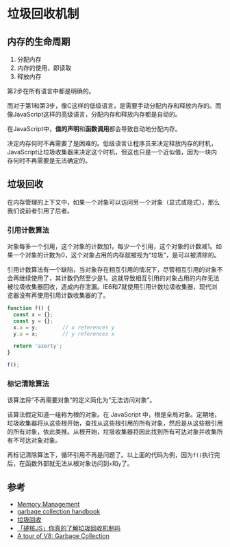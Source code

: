 # 垃圾回收机制

## 内存的生命周期

1. 分配内存
2. 内存的使用，即读取
3. 释放内存

第2步在所有语言中都是明确的。

而对于第1和第3步，像C这样的低级语言，是需要手动分配内存和释放内存的。而像JavaScript这样的高级语言，分配内存和释放内存都是自动的。

在JavaScript中，**值的声明**和**函数调用**都会导致自动地分配内存。

决定内存何时不再需要了是困难的。低级语言让程序员来决定释放内存的时机，JavaScript让垃圾收集器来决定这个时机，但这也只是一个近似值，因为一块内存何时不再需要是无法确定的。

## 垃圾回收

在内存管理的上下文中，如果一个对象可以访问另一个对象（显式或隐式），那么我们说前者引用了后者。

### 引用计数算法

对象每多一个引用，这个对象的计数加1，每少一个引用，这个对象的计数减1。如果一个对象的计数为0，这个对象占用的内存就被视为“垃圾”，是可以被清除的。

引用计数算法有一个缺陷，当对象存在相互引用的情况下，尽管相互引用的对象不会再继续使用了，其计数仍然至少是1。这就导致相互引用的对象占用的内存无法被垃圾收集器回收，造成内存泄漏。IE6和7就使用引用计数垃圾收集器，现代浏览器没有再使用引用计数收集器的了。

```js
function f() {
  const x = {};
  const y = {};
  x.a = y;        // x references y
  y.a = x;        // y references x

  return 'azerty';
}

f();
```

### 标记清除算法

该算法将“不再需要对象”的定义简化为“无法访问对象”。

该算法假定知道一组称为根的对象。在 JavaScript 中，根是全局对象。定期地，垃圾收集器将从这些根开始，查找从这些根引用的所有对象，然后是从这些根引用的所有对象，依此类推。从根开始，垃圾收集器将因此找到所有可达对象并收集所有不可达对象对象。

再标记清除算法下，循环引用不再是问题了。以上面的代码为例，因为`f()`执行完后，在函数外部就无法从根对象访问到`x`和`y`了。

## 参考

- [Memory Management](https://developer.mozilla.org/en-US/docs/Web/JavaScript/Memory_Management#references)
- [garbage collection handbook](https://gchandbook.org/)
- [垃圾回收](https://zh.javascript.info/garbage-collection)
- [「硬核JS」你真的了解垃圾回收机制吗](https://juejin.cn/post/6981588276356317214#heading-20)
- [A tour of V8: Garbage Collection](https://jayconrod.com/posts/55/a-tour-of-v8-garbage-collection)